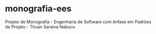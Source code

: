 monografia-ees
==============

Projeto de Monografia - Engenharia de Software com ênfase em Padrões de Projeto - Thuan Saraiva Nabuco
